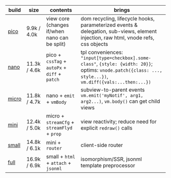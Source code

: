 | build      | size         | contents                                       | brings                                                                                                                                                      |
| ---------- | ------------ | ---------------------------------------------- | ----------------------------------------------------------------------------------------------------------------------------------------------------------- |
| [pico][1]  | 9.9k / 4.0k  | view core (changes if/when nano can be split)  | dom recycling, lifecycle hooks, parameterized events & delegation, sub-views, element injection, raw html, vnode refs, css objects                          |
| [nano][2]  | 11.3k / 4.6k | pico  + `cssTag` + `autoPx` + `diff` + `patch` | tpl conveniences: `"input[type=checkbox].some-class"`, `{style: {width: 20}}`; optims: `vnode.patch({class: ..., style...})`, `vm.diff({vals:...then:...})` |
| [micro][3] | 11.8k / 4.7k | nano  + `emit` + `vmBody`                      | subview-to-parent events `vm.emit('myNotif', arg1, arg2...)`, `vm.body()` can get child views                                                               |
| [mini][4]  | 12.4k / 5.0k | micro + `streamCfg` + `streamFlyd` + `prop`    | view reactivity; reduce need for explicit `redraw()` calls                                                                                                  |
| [small][5] | 14.8k / 6.1k | mini  + `router`                               | client-side router                                                                                                                                          |
| [full][6]  | 16.9k / 6.9k | small + `html` + `attach` + `jsonml`           | isomorphism/SSR, jsonml template preprocessor                                                                                                               |

[1]: https://github.com/leeoniya/domvm/blob/2.x-dev/dist/pico/domvm.pico.min.js
[2]: https://github.com/leeoniya/domvm/blob/2.x-dev/dist/nano/domvm.nano.min.js
[3]: https://github.com/leeoniya/domvm/blob/2.x-dev/dist/micro/domvm.micro.min.js
[4]: https://github.com/leeoniya/domvm/blob/2.x-dev/dist/mini/domvm.mini.min.js
[5]: https://github.com/leeoniya/domvm/blob/2.x-dev/dist/small/domvm.small.min.js
[6]: https://github.com/leeoniya/domvm/blob/2.x-dev/dist/full/domvm.full.min.js